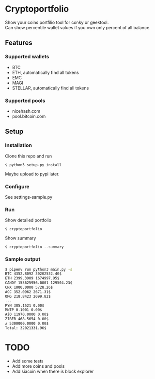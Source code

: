 # Cryptoportfolio
Show your coins portfilio tool for conky or geektool.  
Can show percentile wallet values if you own only percent of all balance.

## Features
### Supported wallets
* BTC
* ETH, automatically find all tokens
* EMC
* MAGI
* STELLAR, automatically find all tokens

### Supported pools
* nicehash.com
* pool.bitcoin.com

## Setup
### Installation
Clone this repo and run 
```shell
$ python3 setup.py install
```
Maybe upload to pypi later.

### Configure
See settings-sample.py

### Run
Show detailed portfolio
```shell
$ cryptoportfolio
```

Show summary
```shell
$ cryptoportfolio --summary
```

### Sample output
```sh
$ pipenv run python3 main.py -s
BTC 4352.8092 30202532.40$
ETH 2399.3909 1674997.95$
CANDY 153625956.0001 129504.23$
CNX 1000.0000 5728.26$
ACC 352.0962 2671.31$
OMG 218.8423 2099.82$
...
PYN 385.1521 0.00$
MNTP 0.1001 0.00$
AiO 11970.0000 0.00$
ZIBER 468.5654 0.00$
٨ 5300000.0000 0.00$
Total: 32021331.96$
```

# TODO
* Add some tests
* Add more coins and pools
* Add siacoin when there is block explorer

